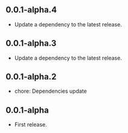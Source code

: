 ## 0.0.1-alpha.4

 - Update a dependency to the latest release.

## 0.0.1-alpha.3

- Update a dependency to the latest release.

## 0.0.1-alpha.2

- chore: Dependencies update

## 0.0.1-alpha

- First release.
